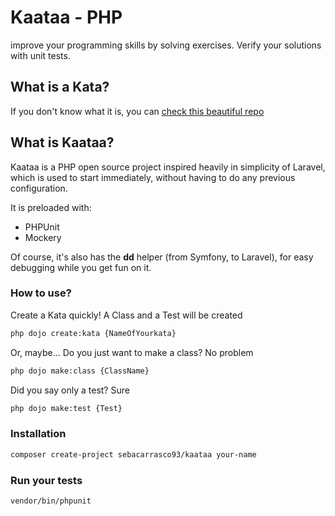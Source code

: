 # Kaataa - PHP

improve your programming skills by solving exercises. Verify your solutions with unit tests.

## What is a Kata?

If you don't know what it is, you can [check this beautiful repo](https://github.com/gamontal/awesome-katas#introduction)

## What is Kaataa?

Kaataa is a PHP open source project inspired heavily in simplicity of Laravel, which is used to start immediately, without having to do any previous configuration.

It is preloaded with:

- PHPUnit
- Mockery

Of course, it's also has the **dd** helper (from Symfony, to Laravel), for easy debugging while you get fun on it.


### How to use?

Create a Kata quickly! A Class and a Test will be created
```sh
php dojo create:kata {NameOfYourkata}
```

Or, maybe... Do you just want to make a class? No problem
```sh
php dojo make:class {ClassName}
```

Did you say only a test? Sure
```sh
php dojo make:test {Test}
```

### Installation

```sh
composer create-project sebacarrasco93/kaataa your-name
```

### Run your tests
```sh
vendor/bin/phpunit
```
